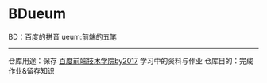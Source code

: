 # BDueum
BD：百度的拼音
ueum:前端的五笔
*****
仓库用途：保存 [百度前端技术学院by2017](http://ife.baidu.com/m) 学习中的资料与作业
仓库目的：完成作业&留存知识
